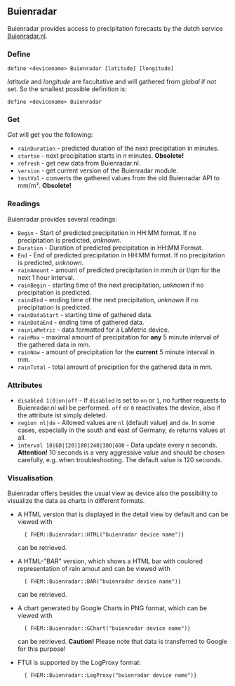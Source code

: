 <span id="Buienradar" />

## Buienradar
Buienradar provides access to precipitation forecasts by the dutch service [Buienradar.nl](https://www.buienradar.nl).

<span id="Buienradardefine"></span>
### Define
    define <devicename> Buienradar [latitude] [longitude]

<var>latitude</var> and <var>longitude</var> are facultative and will gathered from <var>global</var> if not set.
So the smallest possible definition is:

    define <devicename> Buienradar
  
<span id="Buienradarget" />  

### Get
<var>Get</var> will get you the following:

* ``rainDuration``  - predicted duration of the next precipitation in minutes.
* ``startse``       - next precipitation starts in <var>n</var> minutes. **Obsolete!**
* ``refresh``       - get new data from Buienradar.nl.
* ``version``       - get current version of the Buienradar module.
* ``testVal``       - converts the gathered values from the old Buienradar <abbr>API</abbr> to mm/m². **Obsolete!**

<span id="Buienradarreadings" />  

### Readings
Buienradar provides several readings:
* ``Begin``         - Start of predicted precipitation in HH:MM format. If no precipitation is predicted, <var>unknown</var>.
* ``Duration``      - Duration of predicted precipitation in HH:MM Format.
* ``End``           - End of predicted precipitation in HH:MM format. If no precipitation is predicted, <var>unknown</var>.
* ``rainAmount``    - amount of predicted precipitation in mm/h or l/qm for the next 1 hour interval.
* ``rainBegin``     - starting time of the next precipitation, <var>unknown</var> if no precipitation is predicted.
* ``raindEnd``      - ending time of the next precipitation, <var>unknown</var> if no precipitation is predicted.
* ``rainDataStart`` - starting time of gathered data.
* ``rainDataEnd``   - ending time of gathered data.
* ``rainLaMetric``  - data formatted for a LaMetric device.
* ``rainMax``       - maximal amount of precipitation for **any** 5 minute interval of the gathered data in mm.
* ``rainNow``       - amount of precipitation for the **current** 5 minute interval in mm.
* ``rainTotal``     - total amount of precipition for the gathered data in mm.

<span id="Buienradarattr" />

### Attributes
* <a name="disabled"></a> ``disabled 1|0|on|off``   - If ``disabled`` is set to ``on`` or ``1``, no further requests to Buienradar.nl will be performed. ``off`` or ``0`` reactivates the device, also if the attribute ist simply deleted.
* <a name="region"></a> ``region nl|de`` - Allowed values are ``nl`` (default value) and ``de``. In some cases, especially in the south and east of Germany, ``de`` returns values at all.
* <a name="interval"></a> ``interval 10|60|120|180|240|300|600`` - Data update every <var>n</var> seconds. **Attention!** 10 seconds is a very aggressive value and should be chosen carefully,  <abbr>e.g.</abbr> when troubleshooting. The default value is 120 seconds.  

### Visualisation
Buienradar offers besides the usual view as device also the possibility to visualize the data as charts in different formats.
* A HTML version that is displayed in the detail view by default and can be viewed with 
    
        { FHEM::Buienradar::HTML("buienradar device name")}

    can be retrieved.
    
* A HTML-"BAR" version, which shows a HTML bar with coulored representation of rain amout and can be viewed with 
    
        { FHEM::Buienradar::BAR("buienradar device name")}

    can be retrieved.
    
* A chart generated by Google Charts in <abbr>PNG</abbr> format, which can be viewed with

        { FHEM::Buienradar::GChart("buienradar device name")}
        
    can be retrieved. **Caution!** Please note that data is transferred to Google for this purpose!
    
* <abbr>FTUI</abbr> is supported by the  LogProxy format:

        { FHEM::Buienradar::LogProxy("buienradar device name")}
